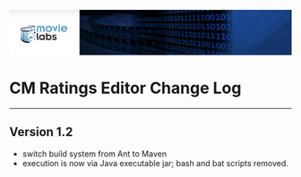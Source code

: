 ![screenshot1](./MLabs_header.jpg)
# CM Ratings Editor Change Log

---

## Version 1.2

* switch build system from Ant to Maven
* execution is now via Java executable jar; bash and bat scripts removed.